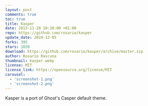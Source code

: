 ```yaml
---
layout: post
comments: true
toc: true
title: Kasper
date: 2013-11-28 10:20:00 +01:00
repo: https://github.com/rosario/kasper
update_date: 2024-12-05
forks: 395
stars: 1039
download: https://github.com/rosario/kasper/archive/master.zip
author: Rosario Rascuna
thumbnail: kasper.webp
license: MIT
license_link: https://opensource.org/license/MIT
carousel:
  - 'screenshot-1.png'
  - 'screenshot-2.png'
---
```


Kasper is a port of Ghost's Casper default theme.
